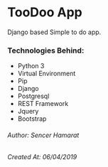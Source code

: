 # TooDoo App
Django based Simple to do app.

### Technologies Behind:

- Python 3
- Virtual Environment
- Pip
- Django
- Postgresql
- REST Framework
- Jquery
- Bootstrap


###### Author: Sencer Hamarat
###### Created At: 06/04/2019